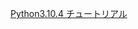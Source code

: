 [Python3.10.4 チュートリアル]([https://notepm.jp](https://docs.python.org/ja/3/tutorial/?fbclid=IwAR2Rmt5nZvYkBN4lQjvER4t2RBSYT3wblNVFKIdG-pnYk9UwQSBGrTfpSXk))

